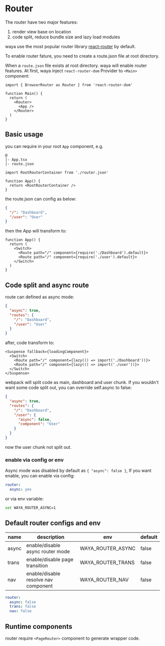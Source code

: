 # Router

The router have two major features:

1. render view base on location
2. code split, reduce bundle size and lazy load modules

waya use the most popular router library [react-router](react-router) by default.

To enable router fature, you need to create a route.json file at  root directory.

When a `route.json` file exists at root directory. waya will enable router features. At first, waya inject `react-router-dom` Provider to `<Main>` component:

```tsx main.tsx
import { BrowserRouter as Router } from 'react-router-dom'

function Main() {
  return (
    <Router>
      <App />
    </Router>
  )
}
```

## Basic usage

you can require in your root `App` component, e.g.

```
@
|- App.tsx
|- route.json
```

```tsx
import RootRouterContainer from './router.json'

function App() {
  return <RootRouterContainer />
}
```

the route.json can config as below:

```json route.json
{
  "/": "Dashboard",
  "/user": "User"
}
```

then the App will transform to:

```tsx
function App() {
  return (
    <Switch>
      <Route path="/" component={require('./Dashboard').default}>
      <Route path="/" component={require('./user').default}>
    </Switch>
  )
}
```

## Code split and async route

route can defined as async mode:

```json route.json
{
  "async": true,
  "routes": {
    "/": "Dashboard",
    "/user": "User"
  }
}
```

after, code transform to:

```tsx
<Suspense fallback={loadingComponent}>
  <Switch>
    <Route path="/" component={lazy(() => import('./Dashboard'))}>
    <Route path="/" component={lazy(() => import('./user'))}>
  </Switch>
</Suspense>
```

webpack will split code as main, dashboard and user chunk. If you wouldn't want some code split out, you can override self.async to false:

```json route.json
{
  "async": true,
  "routes": {
    "/": "Dashboard",
    "/user": {
      "async": false,
      "component": "User"
    }
  }
}
```

now the user chunk not split out.

### enable via config or env

Async mode was disabled by default as `{ "async": false }`, If you want enable, you can enable via config: 

```yaml
router:
  async: yes
```

or via env variable:

```sh
set WAYA_ROUTER_ASYNC=1
```

## Default router configs and env

| name | description | env | default |
|--|--|--|--|
| async | enable/disable async router mode | WAYA_ROUTER_ASYNC | false |
| trans | enable/disable page transition | WAYA_ROUTER_TRANS | false |
| nav | enable/disable resolve nav component | WAYA_ROUTER_NAV | false |

```yaml
router:
  async: false
  trans: false
  nav: false
```

## Runtime components

router require `<PageRouter>` component to generate wrapper code.

[react-router]: https://github.com/ReactTraining/react-router